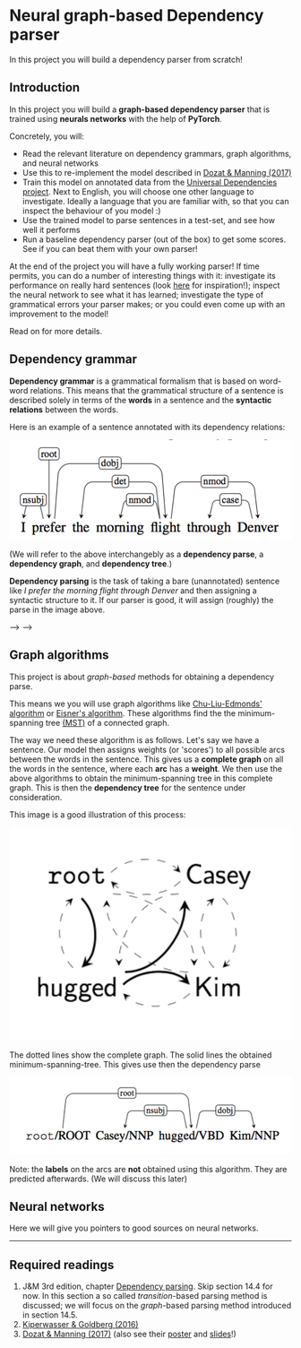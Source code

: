 # Neural graph-based Dependency parser

In this project you will build a dependency parser from scratch!

## Introduction

In this project you will build a **graph-based dependency parser** that is trained using **neurals networks** with the help of **PyTorch**.

Concretely, you will:

* Read the relevant literature on dependency grammars, graph algorithms, and neural networks
* Use this to re-implement the model described in [Dozat & Manning (2017)](https://web.stanford.edu/~tdozat/files/TDozat-ICLR2017-Paper.pdf)
* Train this model on annotated data from the [Universal Dependencies project](http://universaldependencies.org/). Next to English, you will choose one other language to investigate. Ideally a language that you are familiar with, so that you can inspect the behaviour of you model :)
* Use the trained model to parse sentences in a test-set, and see how well it performs
* Run a baseline dependency parser (out of the box) to get some scores. See if you can beat them with your own parser!

At the end of the project you will have a fully working parser! If time permits, you can do a number of interesting things with it: investigate its performance on really hard sentences (look [here](https://en.wikipedia.org/wiki/List_of_linguistic_example_sentences#cite_note-1) for inspiration!); inspect the neural network to see what it has learned; investigate the type of grammatical errors your parser makes; or you could even come up with an improvement to the model!

Read on for more details.

## Dependency grammar

**Dependency grammar** is a grammatical formalism that is based on word-word relations. This means that the grammatical structure of a sentence is described solely in terms of the **words** in a sentence and the **syntactic relations** between the words.

Here is an example of a sentence annotated with its dependency relations:

![example](dependency-example.png)

(We will refer to the above interchangebly as a **dependency parse**, a **dependency graph**, and **dependency tree**.)

**Dependency parsing** is the task of taking a bare (unannotated) sentence like *I prefer the morning flight through Denver* and then assigning a syntactic structure to it. If our parser is good, it will assign (roughly) the parse in the image above.


<!-- A dependency tree can help to disambiguate the meaning of a sentence. -->

<!-- Take the following example from Jurafsky and Manning chapter 12: "To answer the question

> What books were written by British women authors before 1800?

we’ll need to know that the subject of the sentence was *what books* and that the by-adjunct
was *British women authors* to help us figure out that the user wants a list of
books (and not a list of authors)." --> -->

<!-- A dependency grammar provides us which this information! --> -->

<!--
- I saw [the girl] [with the telescope].
- I saw [the girl with the telecope].
Our dependency trees will also have labels, e.g. “I” is in a subject relation with “saw”.

 -->


## Graph algorithms

This project is about *graph-based* methods for obtaining a dependency parse.

This means we you will use graph algorithms like [Chu-Liu-Edmonds' algorithm](https://en.wikipedia.org/wiki/Edmonds%27_algorithm) or [Eisner's algorithm](http://curtis.ml.cmu.edu/w/courses/index.php/Eisner_algorithm). These algorithms find the the minimum-spanning tree [(MST)](https://en.wikipedia.org/wiki/Minimum_spanning_tree) of a connected graph.


The way we need these algorithm is as follows. Let's say we have a sentence. Our model then assigns weights (or 'scores') to all possible arcs between the words in the sentence. This gives us a **complete graph** on all the words in the sentence, where each **arc** has a **weight**. We then use the above algorithms to obtain the minimum-spanning tree in this complete graph. This is then the **dependency tree** for the sentence under consideration.

This image is a good illustration of this process:

![hug-MST](kasey-hugged-kim-MST.png)

The dotted lines show the complete graph. The solid lines the obtained minimum-spanning-tree. This gives use then the dependency parse

![hug](kasey-hugged-kim.png)

Note: the **labels** on the arcs are **not** obtained using this algorithm. They are predicted afterwards. (We will discuss this later)


<!--
(for projective trees, suitable for languages such as English) and/or [Chu-Liu-Edmonds](https://en.wikipedia.org/wiki/Edmonds%27_algorithm) (for non-projective trees, languages such as German) to find the minimum-spanning tree (MST) given the weights your model assigns between each pair of words.
 More about this below!

The advantage of graph-based dependency parsers is that they can work well on languages with discontinuities,
such as Dutch and German, because we can extract non-projective dependency trees from them. -->


## Neural networks

Here we will give you pointers to good sources on neural networks.

--------

## Required readings

1. J&M 3rd edition, chapter [Dependency parsing](Jurafsky&ManningCh14.pdf). Skip section 14.4 for now. In this section a so called *transition*-based parsing method is discussed; we will focus on the *graph*-based parsing method introduced in section 14.5.
2. [Kiperwasser & Goldberg (2016)](Kiperwasser&Goldberg2016.pdf)
3. [Dozat & Manning (2017)](Dozat&Manning2017.pdf) (also see their [poster](TDozat-ICLR2017-Poster.pdf) and [slides](TDozat-CoNLL2017-Presentation.pdf)!)
